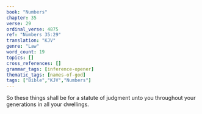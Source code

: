```yaml
---
book: "Numbers"
chapter: 35
verse: 29
ordinal_verse: 4875
ref: "Numbers 35:29"
translation: "KJV"
genre: "Law"
word_count: 19
topics: []
cross_references: []
grammar_tags: [inference-opener]
thematic_tags: [names-of-god]
tags: ["Bible","KJV","Numbers"]
---
```

So these things shall be for a statute of judgment unto you throughout your generations in all your dwellings.
